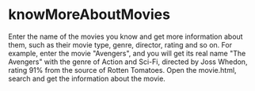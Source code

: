 # knowMoreAboutMovies
Enter the name of the movies you know and get more information about them, such as their movie type, genre, director, rating and so on. For example, enter the movie "Avengers", and you will get its real name "The Avengers" with the genre of Action and Sci-Fi, directed by Joss Whedon, rating 91% from the source of Rotten Tomatoes.
Open the movie.html, search and get the information about the movie.
